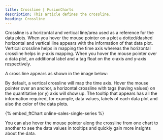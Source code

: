 ```yaml
---
title: Crossline | FusionCharts
description: This article defines the crossline.
heading: Crossline
---
```


Crossline is a horizontal and vertical line/area used as a reference for the data plots. When you hover the mouse pointer on a plot a dotted/dashed horizontal and vertical line appears with the information of that data plot. Vertical crossline helps in mapping the time axis whereas the horizontal crossline helps in y-axis mapping. When you hover the mouse pointer over a data plot, an additional label and a tag float on the x-axis and y-axis respectively. 

A cross line appears as shown in the image below:

<Annotated Image>

By default, a vertical crossline will map the time axis. Hover the mouse pointer over an anchor, a horizontal crossline with tags (having values) on the quantitative (or y) axis will show up. The tooltip that appears has all the information required, for example, data values, labels of each data plot and also the color of the data plots. 

{% embed_ftChart online-sales-single-series %}

You can also hover the mouse pointer along the crossline from one chart to another to see the data values in tooltips and quickly gain more insights about the data.
